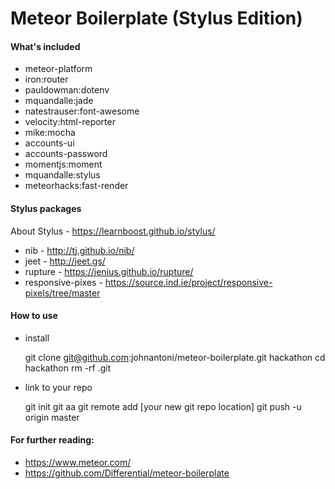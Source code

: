 # Meteor Boilerplate (Stylus Edition)

#### What's included

* meteor-platform
* iron:router
* pauldowman:dotenv
* mquandalle:jade
* natestrauser:font-awesome
* velocity:html-reporter
* mike:mocha
* accounts-ui
* accounts-password
* momentjs:moment
* mquandalle:stylus
* meteorhacks:fast-render

#### Stylus packages

About Stylus - https://learnboost.github.io/stylus/

* nib - http://tj.github.io/nib/
* jeet - http://jeet.gs/
* rupture - https://jenius.github.io/rupture/
* responsive-pixes - https://source.ind.ie/project/responsive-pixels/tree/master

#### How to use

* install

    git clone git@github.com:johnantoni/meteor-boilerplate.git hackathon
    cd hackathon
    rm -rf .git

* link to your repo

    git init
    git aa
    git remote add [your new git repo location]
    git push -u origin master

#### For further reading:

* https://www.meteor.com/
* https://github.com/Differential/meteor-boilerplate
